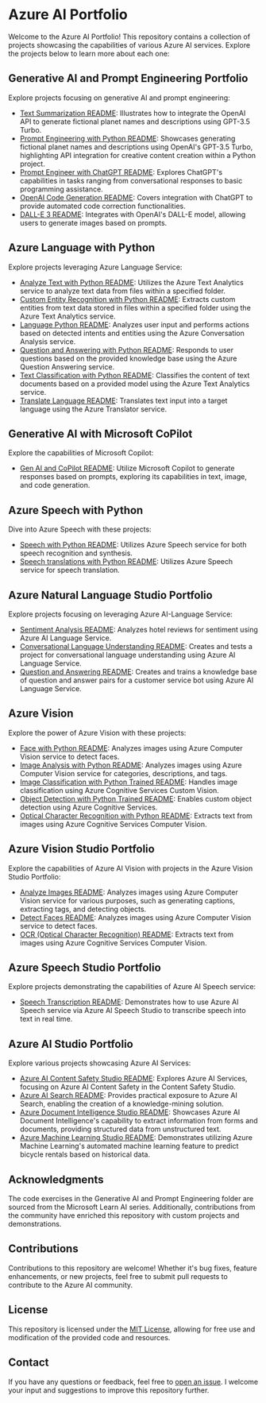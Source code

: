 # Azure AI Portfolio

Welcome to the Azure AI Portfolio! This repository contains a collection of projects showcasing the capabilities of various Azure AI services. Explore the projects below to learn more about each one:

## Generative AI and Prompt Engineering Portfolio
Explore projects focusing on generative AI and prompt engineering:

- [Text Summarization README](https://github.com/b8234/Azure-AI-Projects/blob/main/Generative%20AI%20and%20Prompt%20Engineering/Text%20Summariazation%20OpenAI/README.md): Illustrates how to integrate the OpenAI API to generate fictional planet names and descriptions using GPT-3.5 Turbo.
- [Prompt Engineering with Python README](https://github.com/b8234/Azure-AI-Projects/blob/main/Generative%20AI%20and%20Prompt%20Engineering/Prompt%20Engineering%20with%20Python/README.md): Showcases generating fictional planet names and descriptions using OpenAI's GPT-3.5 Turbo, highlighting API integration for creative content creation within a Python project.
- [Prompt Engineer with ChatGPT README](https://github.com/b8234/Azure-AI-Projects/blob/main/Generative%20AI%20and%20Prompt%20Engineering/Prompt%20Engineering%20with%20ChatGPT/README.md): Explores ChatGPT's capabilities in tasks ranging from conversational responses to basic programming assistance.
- [OpenAI Code Generation README](https://github.com/b8234/Azure-AI-Projects/blob/main/Generative%20AI%20and%20Prompt%20Engineering/OpenAI%20Code%20Generation/README.md): Covers integration with ChatGPT to provide automated code correction functionalities.
- [DALL-E 3 README](https://github.com/b8234/Azure-AI-Projects/blob/main/Generative%20AI%20and%20Prompt%20Engineering/DALL-E%203/README.md): Integrates with OpenAI's DALL-E model, allowing users to generate images based on prompts.

## Azure Language with Python
Explore projects leveraging Azure Language Service:

- [Analyze Text with Python README](https://github.com/b8234/Azure-AI-Projects/blob/main/Azure%20Language%20/Analyze%20Text%20Python/README.md): Utilizes the Azure Text Analytics service to analyze text data from files within a specified folder.
- [Custom Entity Recognition with Python README](https://github.com/b8234/Azure-AI-Projects/blob/main/Azure%20Language%20/Custom%20Entity%20Recognition%20Python/custom-entities/README.md): Extracts custom entities from text data stored in files within a specified folder using the Azure Text Analytics service.
- [Language Python README](https://github.com/b8234/Azure-AI-Projects/blob/main/Azure%20Language%20/Language%20Python/README.md): Analyzes user input and performs actions based on detected intents and entities using the Azure Conversation Analysis service.
- [Question and Answering with Python README](https://github.com/b8234/Azure-AI-Projects/blob/main/Azure%20Language%20/Question%20and%20Answer%20Python/README.md): Responds to user questions based on the provided knowledge base using the Azure Question Answering service.
- [Text Classification with Python README](https://github.com/b8234/Azure-AI-Projects/blob/main/Azure%20Language/Text%20Classification%20Python/classify-text/README.md): Classifies the content of text documents based on a provided model using the Azure Text Analytics service.
- [Translate Language README](https://github.com/b8234/Azure-AI-Projects/blob/main/Azure%20Language/Translate%20Language%20Python/README.md): Translates text input into a target language using the Azure Translator service.

## Generative AI with Microsoft CoPilot
Explore the capabilities of Microsoft Copilot:

- [Gen AI and CoPilot README](https://github.com/b8234/Azure-AI-Projects/blob/main/Azure%20AI%20Studio/Generative%20AI%20with%20Microsoft%20CoPilot/README.md): Utilize Microsoft Copilot to generate responses based on prompts, exploring its capabilities in text, image, and code generation.

## Azure Speech with Python
Dive into Azure Speech with these projects:

- [Speech with Python README](https://github.com/b8234/Azure-AI-Projects/blob/main/Azure%20Speech/Speech%20Python/README.md): Utilizes Azure Speech service for both speech recognition and synthesis.
- [Speech translations with Python README](https://github.com/b8234/Azure-AI-Projects/blob/main/Azure%20Speech/Speech%20Translation%20Python/README.md): Utilizes Azure Speech service for speech translation.

## Azure Natural Language Studio Portfolio
Explore projects focusing on leveraging Azure AI-Language Service:

- [Sentiment Analysis README](https://github.com/b8234/Azure-AI-Projects/blob/main/Azure%20AI%20Studio/Azure%20Natural%20Language%20Studio/Analyze%20Sentiment%20and%20Opinions/README.md): Analyzes hotel reviews for sentiment using Azure AI Language Service.
- [Conversational Language Understanding README](https://github.com/b8234/Azure-AI-Projects/blob/main/Azure%20AI%20Studio/Azure%20Natural%20Language%20Studio/Conversational%20Language%20Understanding/README.md): Creates and tests a project for conversational language understanding using Azure AI Language Service.
- [Question and Answering README](https://github.com/b8234/Azure-AI-Projects/blob/main/Azure%20AI%20Studio/Azure%20Natural%20Language%20Studio/Question%20and%20Answering/README.md): Creates and trains a knowledge base of question and answer pairs for a customer service bot using Azure AI Language Service.

## Azure Vision
Explore the power of Azure Vision with these projects:

- [Face with Python README](https://github.com/b8234/Azure-AI-Projects/blob/main/Azure%20Vision/Face%20Python/computer-vision/README.md): Analyzes images using Azure Computer Vision service to detect faces.
- [Image Analysis with Python README](https://github.com/b8234/Azure-AI-Projects/blob/main/Azure%20Vision/Image%20Analysis%20Python/image-analysis/README.md): Analyzes images using Azure Computer Vision service for categories, descriptions, and tags.
- [Image Classification with Python Trained README](https://github.com/b8234/Azure-AI-Projects/blob/main/Azure%20Vision/Image%20Classification%20Python/train-classifier/README.md): Handles image classification using Azure Cognitive Services Custom Vision.
- [Object Detection with Python Trained README](https://github.com/b8234/Azure-AI-Projects/blob/main/Azure%20Vision/Object%20Detection%20Python/train-detector/README.md): Enables custom object detection using Azure Cognitive Services.
- [Optical Character Recognition with Python README](https://github.com/b8234/Azure-AI-Projects/blob/main/Azure%20Vision/Optical%20Character%20Recognition%20Python/README.md): Extracts text from images using Azure Cognitive Services Computer Vision.

## Azure Vision Studio Portfolio
Explore the capabilities of Azure AI Vision with projects in the Azure Vision Studio Portfolio:

- [Analyze Images README](https://github.com/b8234/Azure-AI-Projects/blob/main/Azure%20AI%20Studio/Azure%20Vision%20Studio/Analyze%20Images/README.md): Analyzes images using Azure Computer Vision service for various purposes, such as generating captions, extracting tags, and detecting objects.
- [Detect Faces README](https://github.com/b8234/Azure-AI-Projects/blob/main/Azure%20AI%20Studio/Azure%20Vision%20Studio/Detect%20Faces/README.md): Analyzes images using Azure Computer Vision service to detect faces.
- [OCR (Optical Character Recognition) README](https://github.com/b8234/Azure-AI-Projects/blob/main/Azure%20AI%20Studio/Azure%20Vision%20Studio/OCR/README.md): Extracts text from images using Azure Cognitive Services Computer Vision.

## Azure Speech Studio Portfolio
Explore projects demonstrating the capabilities of Azure AI Speech service:

- [Speech Transcription README](https://github.com/b8234/Azure-AI-Projects/blob/main/Azure%20AI%20Studio/Azure%20Speech%20Studio/README.md): Demonstrates how to use Azure AI Speech service via Azure AI Speech Studio to transcribe speech into text in real time.

## Azure AI Studio Portfolio
Explore various projects showcasing Azure AI Services:

- [Azure AI Content Safety Studio README](https://github.com/b8234/Azure-AI-Projects/blob/main/Azure%20AI%20Studio/Azure%20AI%20Content%20Safety%20Studio/README.md): Explores Azure AI Services, focusing on Azure AI Content Safety in the Content Safety Studio.
- [Azure AI Search README](https://github.com/b8234/Azure-AI-Projects/blob/main/Azure%20AI%20Studio/Azure%20AI%20Search/README.md): Provides practical exposure to Azure AI Search, enabling the creation of a knowledge-mining solution.
- [Azure Document Intelligence Studio README](https://github.com/b8234/Azure-AI-Projects/blob/main/Azure%20AI%20Studio/Azure%20Document%20Intelligence%20Studio/README.md): Showcases Azure AI Document Intelligence's capability to extract information from forms and documents, providing structured data from unstructured text.
- [Azure Machine Learning Studio README](https://github.com/b8234/Azure-AI-Projects/blob/main/Azure%20AI%20Studio/Azure%20Machine%20Learning%20Studio/README.md): Demonstrates utilizing Azure Machine Learning's automated machine learning feature to predict bicycle rentals based on historical data.

## Acknowledgments

The code exercises in the Generative AI and Prompt Engineering folder are sourced from the Microsoft Learn AI series. Additionally, contributions from the community have enriched this repository with custom projects and demonstrations.

## Contributions

Contributions to this repository are welcome! Whether it's bug fixes, feature enhancements, or new projects, feel free to submit pull requests to contribute to the Azure AI community.

## License

This repository is licensed under the [MIT License](LICENSE), allowing for free use and modification of the provided code and resources.

## Contact

If you have any questions or feedback, feel free to [open an issue](https://github.com/b8234/Azure-AI-Projects/issues/new). I welcome your input and suggestions to improve this repository further.

